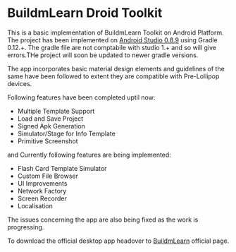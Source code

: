 # BuildmLearn Droid Toolkit
This is a basic implementation of BuildmLearn Toolkit on Android Platform.
The project has been implemented on [Android Studio 0.8.9](https://dl.google.com/dl/android/studio/ide-zips/0.8.9/android-studio-ide-135.1404660-linux.zip) using Gradle 0.12.+. The gradle file are not comptabile with studio 1.+ and so will give errors.THe project will soon be updated to newer gradle versions.

The app incorporates basic material design elements
and guidelines of the same have been followed to extent they are compatible with Pre-Lollipop devices.

Following features have been completed uptil now:
<ul>
    <li>Multiple Template Support</li>
    <li>Load and Save Project</li>
    <li>Signed Apk Generation</li>
    <li>Simulator/Stage for Info Template</li>
    <li>Primitive Screenshot</li>
</ul>
and
Currently following features are being implemented:
<ul>
    <li>Flash Card Template Simulator</li>
    <li>Custom File Browser</li>
    <li>UI Improvements</li>
    <li>Network Factory</li>
    <li>Screen Recorder</li>
    <li>Localisation</li>
</ul>

The issues concerning the app are also being fixed as the work is progressing.

To download the official desktop app headover to [BuildmLearn](http://buildmlearn.org/) official page.
